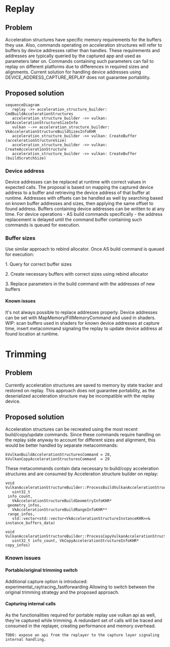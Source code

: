 # Replay
## Problem
Acceleration structures have specific memory requirements for the buffers they use.
Also, commands operating on acceleration structures will refer to buffers by device addresses rather than handles.
These requirements and addresses are typically queried by the captured app and used as parameters later on.
Commands containing such parameters can fail to replay on different platforms due to differences in required sizes and alignments.
Current solution for handling device addresses using DEVICE_ADDRESS_CAPTURE_REPLAY does not guarantee portability.

## Proposed solution
```mermaid
sequenceDiagram
   replay ->> acceleration_structure_builder: CmdBuildAccelerationStructures
   acceleration_structure_builder ->> vulkan: GetAccelerationStructureSizeInfo
   vulkan -->> acceleration_structure_builder: VkAccelerationStructureBuildSizesInfoKHR
   acceleration_structure_builder ->> vulkan: CreateBuffer (accelerationStructureSize)
   acceleration_structure_builder ->> vulkan: CreateAccelerationStructure
   acceleration_structure_builder ->> vulkan: CreateBuffer (buildScratchSize)
```

### Device address
Device addresses can be replaced at runtime with correct values in expected calls.
The proposal is based on mapping the captured device address to a buffer and retrieving the device address of that buffer at runtime.
Addresses with offsets can be handled as well by searching based on known buffer addresses and sizes, then applying the same offset to found address.
Buffers containing device addresses can be written to at any time. For device operations - AS build commands specifically - the address replacement is delayed until the command buffer containing such commands is queued for execution.

### Buffer sizes
Use similar approach to rebind allocator.
Once AS build command is queued for execution:

1. Query for correct buffer sizes

2. Create necessary buffers with correct sizes using rebind allocator

3. Replace parameters in the build command with the addresses of new buffers

#### Known issues
It's not always possible to replace addresses properly. Device addresses can be set with MapMemory/FillMemoryCommand and used in shaders.
WIP: scan buffers used in shaders for known device addresses at capture time, insert metacommand signaling the replay to update device address at found location at runtime.

# Trimming

## Problem
Currently acceleration structures are saved to memory by state tracker and restored on replay.
This approach does not guarantee portability, as the deserialized acceleration structure may be incompatible with the replay device.

## Proposed solution
Acceleration structures can be recreated using the most recent build/copy/update commands.
Since these commands require handling on the replay side anyway to account for different sizes and alignment, this would be better handled by separate metacommands:
```
kVulkanBuildAccelerationStructuresCommand = 28,
kVulkanCopyAccelerationStructuresCommand  = 29
```

These metacommands contain data necessary to build/copy acceleration structures and are consumed by Acceleration structure builder on replay:
```
void VulkanAccelerationStructureBuilder::ProcessBuildVulkanAccelerationStructuresMetaCommand(
   uint32_t                                                      info_count,
   VkAccelerationStructureBuildGeometryInfoKHR*                  geometry_infos,
   VkAccelerationStructureBuildRangeInfoKHR**                    range_infos,
   std::vector<std::vector<VkAccelerationStructureInstanceKHR>>& instance_buffers_data)

void VulkanAccelerationStructureBuilder::ProcessCopyVulkanAccelerationStructuresMetaCommand(
   uint32_t info_count, VkCopyAccelerationStructureInfoKHR* copy_infos)

```
### Known issues
#### Portable/original trimming switch
Additional capture option is introduced:
experimental_raytracing_fastforwarding
Allowing to switch between the original trimming strategy and the proposed approach.

#### Capturing internal calls
As the functionalities required for portable replay use vulkan api as well, they're captured while trimming.
A redundant set of calls will be traced and consumed in the replayer, creating performance and memory overhead.
```
TODO: expose an api from the replayer to the capture layer signaling internal handling.
```

